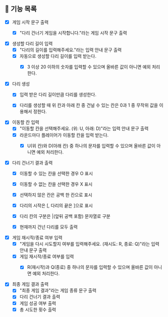 ## 🚀 기능 목록

- [x] 게임 시작 문구 출력
    - [x] "다리 건너기 게임을 시작합니다."라는 게임 시작 문구 출력


- [x] 생성할 다리 길이 입력
    - [x] "다리의 길이를 입력해주세요."라는 입력 안내 문구 출력
    - [x] 자동으로 생성할 다리 길이를 입력 받는다.
        - [x] 3 이상 20 이하의 숫자를 입력할 수 있으며 올바른 값이 아니면 예외 처리한다.


- [x] 다리 생성
    - [x] 입력 받은 다리 길이만큼 다리를 생성한다.
    - [x] 다리를 생성할 때 위 칸과 아래 칸 중 건널 수 있는 칸은 0과 1 중 무작위 값을 이용해서 정한다.


- [x] 이동할 칸 입력
    - [x] "이동할 칸을 선택해주세요. (위: U, 아래: D)"라는 입력 안내 문구 출력
    - [x] 라운드마다 플레이어가 이동할 칸을 입력 받는다.
        - [x] U(위 칸)와 D(아래 칸) 중 하나의 문자를 입력할 수 있으며 올바른 값이 아니면 예외 처리한다.


- [x] 다리 건너기 결과 출력
    - [x] 이동할 수 있는 칸을 선택한 경우 O 표시
    - [x] 이동할 수 없는 칸을 선택한 경우 X 표시
    - [x] 선택하지 않은 칸은 공백 한 칸으로 표시
    - [x] 다리의 시작은 [, 다리의 끝은 ]으로 표시
    - [x] 다리 칸의 구분은 |(앞뒤 공백 포함) 문자열로 구분
    - [x] 현재까지 건넌 다리를 모두 출력


- [x] 게임 재시작/종료 여부 입력
  - [x] "게임을 다시 시도할지 여부를 입력해주세요. (재시도: R, 종료: Q)"라는 입력 안내 문구 출력
  - [x] 게임 재시작/종료 여부를 입력
    - [x] R(재시작)과 Q(종료) 중 하나의 문자를 입력할 수 있으며 올바른 값이 아니면 예외 처리한다.


- [x] 최종 게임 결과 출력
    - [x] "최종 게임 결과"라는 게임 종류 문구 출력
    - [x] 다리 건너기 결과 출력
    - [x] 게임 성공 여부 출력
    - [x] 총 시도한 횟수 출력